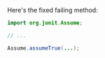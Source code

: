 Here's the fixed failing method:
```java
import org.junit.Assume;

// ...

Assume.assumeTrue(...);
```